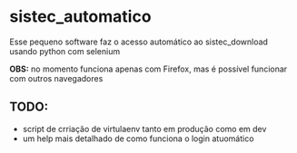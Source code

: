 # sistec_automatico
Esse pequeno software faz o acesso automático ao sistec_download usando python com selenium

**OBS:** no momento funciona apenas com Firefox, mas é possível funcionar com outros navegadores

## TODO:
- script de crriação de virtulaenv tanto em produção como em dev
- um help mais detalhado de como funciona o login atuomático

